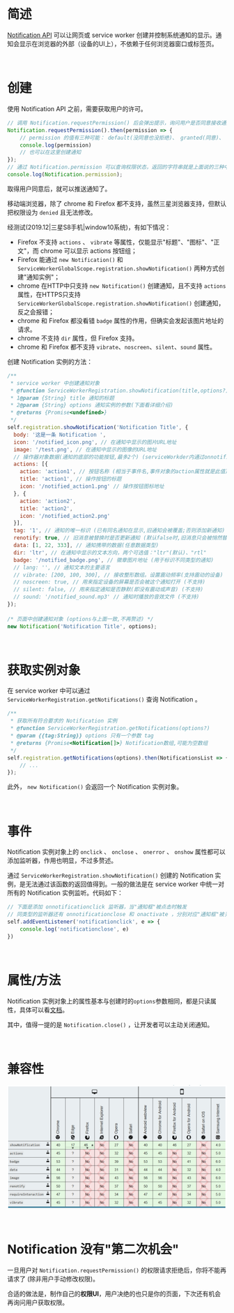 
# 简述

[Notification API](https://developer.mozilla.org/zh-CN/docs/Web/API/notification) 可以让网页或 service worker 创建并控制系统通知的显示。通知会显示在浏览器的外部（设备的UI上），不依赖于任何浏览器窗口或标签页。

</br>

# 创建

使用 Notification API 之前，需要获取用户的许可。

``` js
// 调用 Notification.requestPermission() 后会弹出提示，询问用户是否同意接收通知
Notification.requestPermission().then(permission => {
    // permission 的值有三种可能： default(没同意也没拒绝)、 granted(同意)、 denied(拒绝)。
    console.log(permission)
    // 也可以在这里创建通知
});
// 通过 Notification.permission 可以查询权限状态，返回的字符串就是上面说的三种中的一个
console.log(Notification.permission);
```

取得用户同意后，就可以推送通知了。

移动端浏览器，除了 chrome 和 Firefox 都不支持，虽然三星浏览器支持，但默认把权限设为 `denied` 且无法修改。

经测试(2019.12|三星S8手机|window10系统)，有如下情况：

- Firefox 不支持 `actions` 、 `vibrate` 等属性，仅能显示"标题"、"图标"、"正文"，而 chrome 可以显示 actions 按钮组；
- Firefox 能通过 `new Notification()` 和 `ServiceWorkerGlobalScope.registration.showNotification()` 两种方式创建"通知实例"；
- chrome 在HTTP中只支持 `new Notification()` 创建通知，且不支持 `actions` 属性，在HTTPS只支持 `ServiceWorkerGlobalScope.registration.showNotification()` 创建通知，反之会报错；
- chrome 和 Firefox 都没看错 `badge` 属性的作用，但确实会发起该图片地址的请求。
- chrome 不支持 `dir` 属性，但 Firefox 支持。
- chrome 和 Firefox 都不支持 `vibrate`、`noscreen`、`silent`、`sound` 属性。

创建 Notification 实例的方法：

``` js
/** 
 * service worker 中创建通知对象
 * @function ServiceWorkerRegistration.showNotification(title,options?)
 * 1@param {String} title 通知的标题
 * 2@param {String} options 通知实例的参数(下面看详细介绍)
 * @returns {Promise<undefined>}
 */
self.registration.showNotification('Notification Title', {
  body: '这是一条 Notification ',
  icon: '/notified_icon.png', // 在通知中显示的图片URL地址
  image: '/test.png', // 在通知中显示的图像的URL地址
  // 操作器对象数据(通知的底部的功能按钮,最多2个) (serviceWorkder内通过onnotificationclick监听事件)
  actions: [{
    action: 'action1', // 按钮名称 (相当于事件名,事件对象的action属性就是此值)
    title: 'action1', // 操作按钮的标题
    icon: '/notified_action1.png' // 操作按钮图标地址
  }, {
    action: 'action2',
    title: 'action2',
    icon: '/notified_action2.png'
  }],
  tag: '1', // 通知的唯一标识 (已有同名通知在显示,旧通知会被覆盖;否则添加新通知)
  renotify: true, // 旧消息被替换时是否更新通知 (默认false时,旧消息只会被悄然替换;当设置true时,设备会再次震动或提示音吸引用户注意新消息)
  data: [1, 22, 333], // 通知携带的数据(任意数据类型)
  dir: 'ltr', // 在通知中显示的文本方向，两个可选值："ltr"(默认)、"rtl"
  badge: '/notified_badge.png', // 徽章图片地址 (用于标识不同类型的通知)
  // lang: '', // 通知文本的主要语言
  // vibrate: [200, 100, 300], // 接收整形数组。设置震动频率(支持震动的设备) (示例中表示震动200ms,后停顿100ms,再震动300ms,如此循环) (不支持)
  // noscreen: true, // 用来指定设备的屏幕是否会被这个通知打开 (不支持)
  // silent: false, // 用来指定通知是否静默(即没有震动或声音) (不支持)
  // sound: '/notified_sound.mp3' // 通知时播放的音效文件 (不支持)
});

/* 页面中创建通知对象 (options与上面一致,不再赘述) */
new Notification('Notification Title', options);
```

</br>

# 获取实例对象

在 service worker 中可以通过 `ServiceWorkerRegistration.getNotifications()` 查询 Notification 。

``` js
/**
 * 获取所有符合要求的 Notification 实例
 * @function ServiceWorkerRegistration.getNotifications(options?)
 * @param {{tag:String}} options 只有一个参数 tag
 * @returns {Promise<Notification[]>} Notification数组,可能为空数组
 */
self.registration.getNotifications(options).then(NotificationsList => {
    // ...
});
```

此外， `new Notification()` 会返回一个 Notification 实例对象。

</br>

# 事件

Notification 实例对象上的 `onclick` 、 `onclose` 、 `onerror` 、 `onshow` 属性都可以添加监听器，作用也明显，不过多赘述。

通过 `ServiceWorkerRegistration.showNotification()` 创建的 Notification 实例，是无法通过该函数的返回值得到。一般的做法是在 service worker 中统一对所有的 Notification 实例监听。代码如下：

``` js
// 下面是添加 onnotificationclick 监听器，当"通知框"被点击时触发
// 同类型的监听器还有 onnotificationclose 和 onactivate ，分别对应"通知框"被关闭和activate按钮被点击时触发
self.addEventListener('notificationclick', e => {
    console.log('notificationclose', e)
})
```

</br>

# 属性/方法

Notification 实例对象上的属性基本与创建时的`options`参数相同，都是只读属性，具体可以看[文档](https://developer.mozilla.org/zh-CN/docs/Web/API/notification)。

其中，值得一提的是 `Notification.close()` ，让开发者可以主动关闭通知。

</br>

# 兼容性

![兼容性](./图片/ServiceWorkerRegistration.showNotification兼容性.png)

</br>

# Notification 没有"第二次机会"

一旦用户对 `Notification.requestPermission()` 的权限请求拒绝后，你将不能再请求了 (除非用户手动修改权限)。

合适的做法是，制作自己的**权限UI**，用户决绝的也只是你的页面，下次还有机会再询问用户获取权限。
